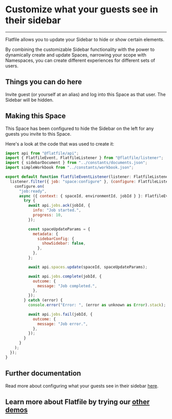 # Customize what your guests see in their sidebar

---

Flatfile allows you to update your Sidebar to hide or show certain elements.

By combining the customizable Sidebar functionality with the power to dynamically create and update Spaces, narrowing your scope with Namespaces, you can create different experiences for different sets of users.

## Things you can do here

Invite guest (or yourself at an alias) and log into this Space as that user. The Sidebar will be hidden.

## Making this Space

This Space has been configured to hide the Sidebar on the left for any guests you invite to this Space.

Here's a look at the code that was used to create it:

```jsx
import api from "@flatfile/api";
import { FlatfileEvent, FlatfileListener } from "@flatfile/listener";
import { sidebarDocument } from "../constants/documents.json";
import simpleWorkbook from "../constants/workbook.json";

export default function flatfileEventListener(listener: FlatfileListener) {
  listener.filter({ job: "space:configure" }, (configure: FlatfileListener) => {
    configure.on(
      "job:ready",
      async ({ context: { spaceId, environmentId, jobId } }: FlatfileEvent) => {
        try {
          await api.jobs.ack(jobId, {
            info: "Job started.",
            progress: 10,
          });

          const spaceUpdateParams = {
            metadata: {
              sidebarConfig: {
                showSidebar: false,
              },
            },
          };

          await api.spaces.update(spaceId, spaceUpdateParams);

          await api.jobs.complete(jobId, {
            outcome: {
              message: "Job completed.",
            },
          });
        } catch (error) {
          console.error("Error: ", (error as unknown as Error).stack);

          await api.jobs.fail(jobId, {
            outcome: {
              message: "Job error.",
            },
          });
        }
      }
    );
  });
}

```

## Further documentation

Read more about configuring what your guests see in their sidebar <a href="https://flatfile.com/docs/guides/guest_sidebar" target="_blank">here</a>.
## Learn more about Flatfile by trying our <a href="https://platform.flatfile.com/getting-started" target="_blank">other demos</a>
